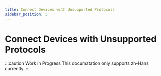 ```yaml
---
title: Connect Devices with Unsupported Protocols
sidebar_position: 5
---
```


# Connect Devices with Unsupported Protocols

:::caution Work in Progress
This documatation only supports zh-Hans currently.
:::
